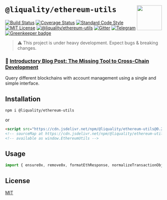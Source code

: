 # `@liquality/ethereum-utils` <img align="right" src="https://raw.githubusercontent.com/liquality/chainabstractionlayer/master/liquality-logo.png" height="80px" />

[![Build Status](https://travis-ci.com/liquality/chainabstractionlayer.svg?branch=master)](https://travis-ci.com/liquality/chainabstractionlayer)
[![Coverage Status](https://coveralls.io/repos/github/liquality/chainabstractionlayer/badge.svg?branch=master)](https://coveralls.io/github/liquality/chainabstractionlayer?branch=master)
[![Standard Code Style](https://img.shields.io/badge/codestyle-standard-brightgreen.svg)](https://github.com/standard/standard)
[![MIT License](https://img.shields.io/badge/license-MIT-brightgreen.svg)](../../LICENSE.md)
[![@liquality/ethereum-utils](https://img.shields.io/npm/dt/@liquality/ethereum-utils.svg)](https://npmjs.com/package/@liquality/ethereum-utils)
[![Gitter](https://img.shields.io/gitter/room/liquality/Lobby.svg)](https://gitter.im/liquality/Lobby?source=orgpage)
[![Telegram](https://img.shields.io/badge/chat-on%20telegram-blue.svg)](https://t.me/Liquality) [![Greenkeeper badge](https://badges.greenkeeper.io/liquality/chainabstractionlayer.svg)](https://greenkeeper.io/)

> :warning: This project is under heavy development. Expect bugs & breaking changes.

### :pencil: [Introductory Blog Post: The Missing Tool to Cross-Chain Development](https://medium.com/liquality/the-missing-tool-to-cross-chain-development-2ebfe898efa1)

Query different blockchains with account management using a single and simple interface.

## Installation

```bash
npm i @liquality/ethereum-utils
```

or

```html
<script src="https://cdn.jsdelivr.net/npm/@liquality/ethereum-utils@0.2.3/dist/ethereum-utils.min.js"></script>
<!-- sourceMap at https://cdn.jsdelivr.net/npm/@liquality/ethereum-utils@0.2.3/dist/ethereum-utils.min.js.map -->
<!-- available as window.EthereumUtils -->
```

## Usage

```js
import { ensure0x, remove0x, formatEthResponse, normalizeTransactionObject } from '@liquality/ethereum-utils'
```

## License

[MIT](../../LICENSE.md)

